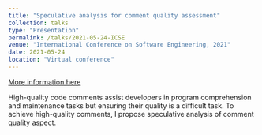 ```yaml
---
title: "Speculative analysis for comment quality assessment"
collection: talks
type: "Presentation"
permalink: /talks/2021-05-24-ICSE
venue: "International Conference on Software Engineering, 2021"
date: 2021-05-24
location: "Virtual conference"
---
```


[More information here](https://poojaruhal.github.io/files/Speculative-Analysis-for-Comment-Quality-Assessment.pdf)

High-quality code comments assist developers in program comprehension and maintenance tasks but ensuring their quality
is a difficult task. To achieve high-quality comments, I propose speculative analysis of comment quality aspect.